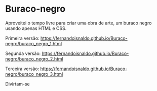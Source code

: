 # Buraco-negro
Aproveitei o tempo livre para criar uma obra de arte, um buraco negro usando apenas HTML e CSS.

Primeira versão: https://fernandoisnaldo.github.io/Buraco-negro/buraco_negro_1.html

Segunda versão: https://fernandoisnaldo.github.io/Buraco-negro/buraco_negro_2.html

Terceira versão:  https://fernandoisnaldo.github.io/Buraco-negro/buraco_negro_3.html



Divirtam-se
